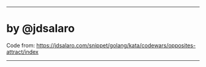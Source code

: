 ___________________________________________________________________________
   
#  by @jdsalaro

  Code from: https://jdsalaro.com/snippet/golang/kata/codewars/opposites-attract/index
_________________________________________________________________________


